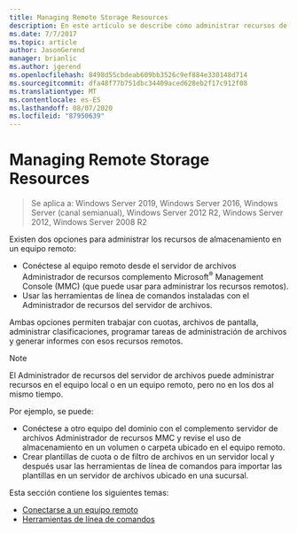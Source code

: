 ```yaml
---
title: Managing Remote Storage Resources
description: En este artículo se describe cómo administrar recursos de almacenamiento en un equipo remoto.
ms.date: 7/7/2017
ms.topic: article
author: JasonGerend
manager: brianlic
ms.author: jgerend
ms.openlocfilehash: 8498d55cbdeab609bb3526c9ef884e330148d714
ms.sourcegitcommit: dfa48f77b751dbc34409aced628eb2f17c912f08
ms.translationtype: MT
ms.contentlocale: es-ES
ms.lasthandoff: 08/07/2020
ms.locfileid: "87950639"
---
```

# <a name="managing-remote-storage-resources"></a>Managing Remote Storage Resources

> Se aplica a: Windows Server 2019, Windows Server 2016, Windows Server (canal semianual), Windows Server 2012 R2, Windows Server 2012, Windows Server 2008 R2

Existen dos opciones para administrar los recursos de almacenamiento en un equipo remoto:

-   Conéctese al equipo remoto desde el servidor de archivos Administrador de recursos complemento Microsoft<sup>®</sup> Management Console (MMC) (que puede usar para administrar los recursos remotos).
-   Usar las herramientas de línea de comandos instaladas con el Administrador de recursos del servidor de archivos.

Ambas opciones permiten trabajar con cuotas, archivos de pantalla, administrar clasificaciones, programar tareas de administración de archivos y generar informes con esos recursos remotos.

> [!Note]
> El Administrador de recursos del servidor de archivos puede administrar recursos en el equipo local o en un equipo remoto, pero no en los dos al mismo tiempo.

Por ejemplo, se puede:

-   Conéctese a otro equipo del dominio con el complemento servidor de archivos Administrador de recursos MMC y revise el uso de almacenamiento en un volumen o carpeta ubicado en el equipo remoto.
-   Crear plantillas de cuota o de filtro de archivos en un servidor local y después usar las herramientas de línea de comandos para importar las plantillas en un servidor de archivos ubicado en una sucursal.

Esta sección contiene los siguientes temas:

-   [Conectarse a un equipo remoto](connect-to-remote-computer.md)
-   [Herramientas de línea de comandos](command-line-tools.md)

